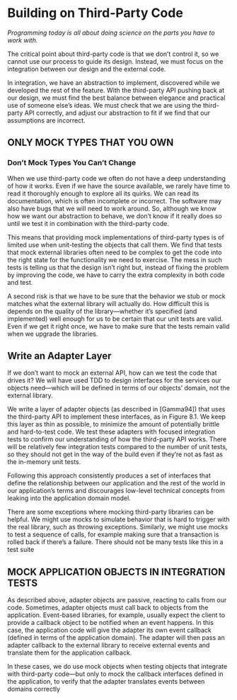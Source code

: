  # Building on Third-Party Code

 *Programming today is all about doing science on the parts you have to work with.*

The critical point about third-party code is that we don’t control it, so we cannot use our process to guide its design. Instead, we must focus on the integration between our design and the external code.

In integration, we have an abstraction to implement, discovered while we developed the rest of the feature. With the third-party API pushing back at our design, we must find the best balance between elegance and practical use of someone else’s ideas. We must check that we are using the third-party API correctly, and adjust our abstraction to fit if we find that our assumptions are incorrect.

## ONLY MOCK TYPES THAT YOU OWN

### Don’t Mock Types You Can’t Change

When we use third-party code we often do not have a deep understanding of how it works. Even if we have the source available, we rarely have time to read it thoroughly enough to explore all its quirks. We can read its documentation, which is often incomplete or incorrect. The software may also have bugs that we will need to work around. So, although we know how we want our abstraction to behave, we don’t know if it really does so until we test it in combination with the third-party code.

This means that providing mock implementations of third-party types is of limited use when unit-testing the objects that call them. We find that tests that mock external libraries often need to be complex to get the code into the right state for the functionality we need to exercise. The mess in such tests is telling us that the design isn’t right but, instead of fixing the problem by improving the code, we have to carry the extra complexity in both code and test.

A second risk is that we have to be sure that the behavior we stub or mock matches what the external library will actually do. How difficult this is depends on the quality of the library—whether it’s specified (and implemented) well enough for us to be certain that our unit tests are valid. Even if we get it right once, we have to make sure that the tests remain valid when we upgrade the libraries.

## Write an Adapter Layer

If we don’t want to mock an external API, how can we test the code that drives it? We will have used TDD to design interfaces for the services our objects need—which will be defined in terms of our objects’ domain, not the external library.

We write a layer of adapter objects (as described in [Gamma94]) that uses the third-party API to implement these interfaces, as in Figure 8.1. We keep this layer as thin as possible, to minimize the amount of potentially brittle and hard-to-test code. We test these adapters with focused integration tests to confirm our understanding of how the third-party API works. There will be relatively few integration tests compared to the number of unit tests, so they should not get in the way of the build even if they’re not as fast as the in-memory unit tests.

Following this approach consistently produces a set of interfaces that define the relationship between our application and the rest of the world in our application’s terms and discourages low-level technical concepts from leaking into the application domain model.

There are some exceptions where mocking third-party libraries can be helpful. We might use mocks to simulate behavior that is hard to trigger with the real library, such as throwing exceptions. Similarly, we might use mocks to test a sequence of calls, for example making sure that a transaction is rolled back if there’s a failure. There should not be many tests like this in a test suite

## MOCK APPLICATION OBJECTS IN INTEGRATION TESTS

As described above, adapter objects are passive, reacting to calls from our code. Sometimes, adapter objects must call back to objects from the application. Event-based libraries, for example, usually expect the client to provide a callback object to be notified when an event happens. In this case, the application code will give the adapter its own event callback (defined in terms of the application domain). The adapter will then pass an adapter callback to the external library to receive external events and translate them for the application callback.

In these cases, we do use mock objects when testing objects that integrate with third-party code—but only to mock the callback interfaces defined in the application, to verify that the adapter translates events between domains correctly 
